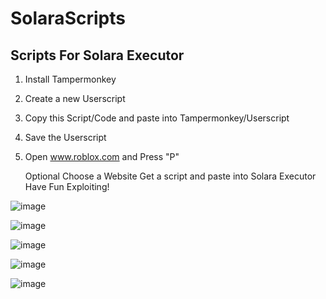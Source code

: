 # SolaraScripts
Scripts For Solara Executor
---------------------------


1. Install Tampermonkey
2. Create a new Userscript
3. Copy this Script/Code and paste into Tampermonkey/Userscript
4. Save the Userscript
5. Open www.roblox.com and Press "P"


   Optional
Choose a Website
Get a script and paste into Solara Executor
Have Fun Exploiting!

![image](https://github.com/HeroReal/SolaraScripts/assets/172195499/81f94e06-534d-4ec3-846f-24e52a4b06a6)

![image](https://github.com/HeroReal/SolaraScripts/assets/172195499/58fa72d0-4c32-44af-a39c-df474026be7b)

![image](https://github.com/HeroReal/SolaraScripts/assets/172195499/419be1ff-a4cc-4d4f-930b-225d57a5bd8b)

![image](https://github.com/HeroReal/SolaraScripts/assets/172195499/2f41e7d1-9235-47ea-9601-3b08570a6840)

![image](https://github.com/HeroReal/SolaraScripts/assets/172195499/ebeef6a2-be51-41c0-b053-4d4748ce7ab8)
